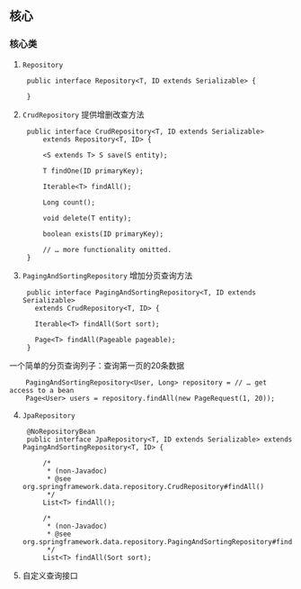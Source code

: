## 核心
### 核心类
1. `Repository` 

        public interface Repository<T, ID extends Serializable> {
        
        }
2. `CrudRepository` 提供增删改查方法

        public interface CrudRepository<T, ID extends Serializable>
            extends Repository<T, ID> {
        
            <S extends T> S save(S entity); 
        
            T findOne(ID primaryKey);       
        
            Iterable<T> findAll();          
        
            Long count();                   
        
            void delete(T entity);          
        
            boolean exists(ID primaryKey);  
        
            // … more functionality omitted.
        }
    
3. `PagingAndSortingRepository` 增加分页查询方法

        public interface PagingAndSortingRepository<T, ID extends Serializable>
          extends CrudRepository<T, ID> {
        
          Iterable<T> findAll(Sort sort);
        
          Page<T> findAll(Pageable pageable);
        }
一个简单的分页查询列子：查询第一页的20条数据

        PagingAndSortingRepository<User, Long> repository = // … get access to a bean
        Page<User> users = repository.findAll(new PageRequest(1, 20));

4. `JpaRepository`

        @NoRepositoryBean
        public interface JpaRepository<T, ID extends Serializable> extends PagingAndSortingRepository<T, ID> {
        
        	/*
        	 * (non-Javadoc)
        	 * @see org.springframework.data.repository.CrudRepository#findAll()
        	 */
        	List<T> findAll();
        
        	/*
        	 * (non-Javadoc)
        	 * @see org.springframework.data.repository.PagingAndSortingRepository#findAll(org.springframework.data.domain.Sort)
        	 */
        	List<T> findAll(Sort sort);
5. 自定义查询接口



